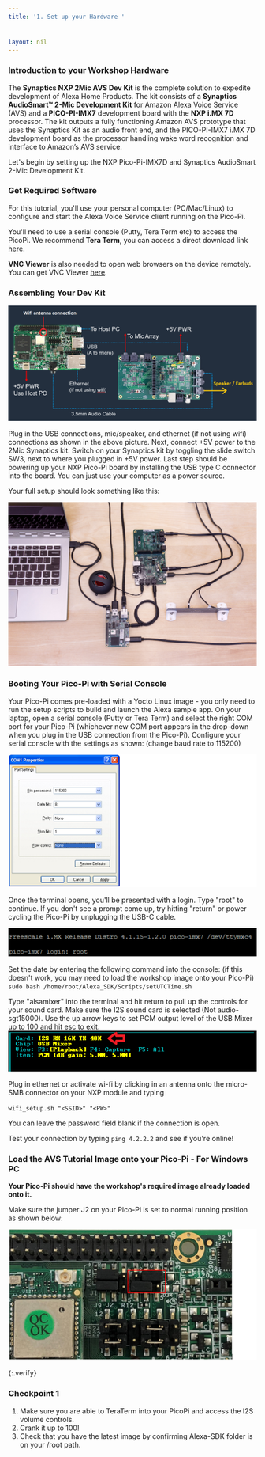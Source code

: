 ```yaml
---
title: '1. Set up your Hardware '


layout: nil
---
```


### Introduction to your Workshop Hardware

The **Synaptics NXP 2Mic AVS Dev Kit** is the complete solution to expedite development of Alexa Home Products.  The kit consists of a **Synaptics AudioSmart™ 2-Mic Development Kit** for Amazon Alexa Voice Service (AVS) and a **PICO-PI-IMX7** development board with the **NXP i.MX 7D** processor.  The kit outputs a fully functioning Amazon AVS prototype that uses the Synaptics Kit as an audio front end, and the PICO-PI-IMX7 i.MX 7D development board as the processor handling wake word recognition and interface to Amazon’s AVS service. 

Let's begin by setting up the NXP Pico-Pi-IMX7D and Synaptics AudioSmart 2-Mic Development Kit. 


### Get Required Software

For this tutorial, you'll use your personal computer (PC/Mac/Linux) to configure and start the Alexa Voice Service client running on the Pico-Pi.

You'll need to use a serial console (Putty, Tera Term etc) to access the PicoPi.  We recommend **Tera Term**, you can access a direct download link [here](https://osdn.net/dl/ttssh2/teraterm-4.97.exe).  

**VNC Viewer** is also needed to open web browsers on the device remotely.  You can get VNC Viewer [here](https://www.realvnc.com/en/connect/download/viewer/).



### Assembling Your Dev Kit

![BlockDiagram](/assets/SetupBlock.PNG)

Plug in the USB connections, mic/speaker, and ethernet (if not using wifi) connections as shown in the above picture.  Next, connect +5V power to the 2Mic Synaptics kit.  Switch on your Synaptics kit by toggling the slide switch SW3, next to where you plugged in +5V power.
Last step should be powering up your NXP Pico-Pi board by installing the USB type C connector into the board.  You can just use your computer as a power source.  

Your full setup should look something like this:

![FullSetup](/assets/FullSetup.jpg)



### Booting Your Pico-Pi with Serial Console

Your Pico-Pi comes pre-loaded with a Yocto Linux image - you only need to run the setup scripts to build and launch the Alexa sample app.  On your laptop, open a serial console (Putty or Tera Term) and select the right COM port for your Pico-Pi (whichever new COM port appears in the drop-down when you plug in the USB connection from the Pico-Pi).  Configure your serial console with the settings as shown:  (change baud rate to 115200)

![ConsoleConfig](/assets/ConsoleConfig.PNG)

Once the terminal opens, you'll be presented with a login.  Type "root" to continue.  If you don't see a prompt come up, try hitting "return" or power cycling the Pico-Pi by unplugging the USB-C cable.

![Root](/assets/Root.PNG)

Set the date by entering the following command into the console:  (if this doesn't work, you may need to load the workshop image onto your Pico-Pi)
`sudo bash /home/root/Alexa_SDK/Scripts/setUTCTime.sh` 

Type "alsamixer" into the terminal and hit return to pull up the controls for your sound card.  Make sure the I2S sound card is selected (Not audio-sgt15000). Use the up arrow keys to set PCM output level of the USB Mixer up to 100 and hit esc to exit.
![AlsaMixer](/assets/mixerv3.PNG)

Plug in ethernet or activate wi-fi by clicking in an antenna onto the micro-SMB connector on your NXP module and typing

`wifi_setup.sh "<SSID>" "<PW>"`

You can leave the password field blank if the connection is open.

Test your connection by typing `ping 4.2.2.2` and see if you're online!

### Load the AVS Tutorial Image onto your Pico-Pi - For Windows PC

**Your Pico-Pi should have the workshop's required image already loaded onto it.**  

Make sure the jumper J2 on your Pico-Pi is set to normal running position as shown below:

![JumperNormal](/assets/JumperNormal.PNG)


{:.verify}
### Checkpoint 1
1. Make sure you are able to TeraTerm into your PicoPi and access the I2S volume controls.
2. Crank it up to 100!
3. Check that you have the latest image by confirming Alexa-SDK folder is on your /root path.


